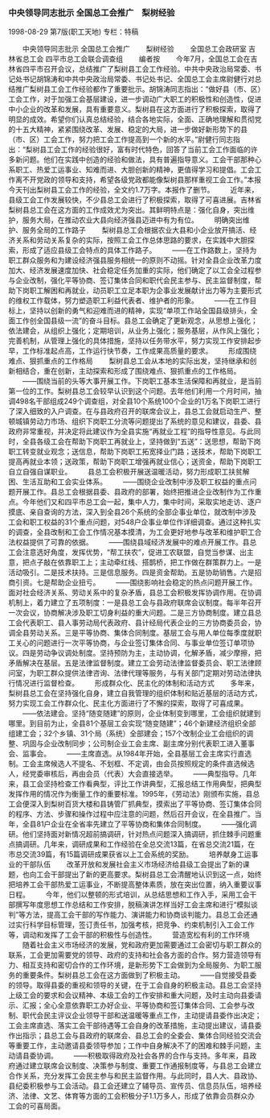 ### 中央领导同志批示 全国总工会推广　梨树经验

1998-08-29
第7版(职工天地)
专栏：特稿

　　中央领导同志批示  全国总工会推广
　　梨树经验
　　全国总工会政研室  吉林省总工会  四平市总工会联合调查组
　　编者按
　　今年7月，全国总工会在吉林省四平市召开会议，总结推广了梨树县工会工作经验。中共中央政治局常委、书记处书记胡锦涛和中共中央政治局常委、书记处书记、全国总工会主席尉健行对总结推广梨树县工会工作经验都作了重要批示。胡锦涛同志指出：“做好县（市、区）工会工作，对于加强工会基层建设，进一步调动广大职工的积极性和创造性，促进中小企业的改革和发展，具有重要意义。梨树县在这方面进行了积极探索，取得了明显的成效。希望你们认真总结经验，结合各地实际，全面、正确地理解和贯彻党的十五大精神，紧紧围绕改革、发展、稳定的大局，进一步做好新形势下的县（市、区）工会工作，努力把工会工作提高到一个新的水平。”尉健行同志指出：“梨树县工会工作的经验很好，富有时代特色，回答了当前工会工作面临的许多新问题。他们在实践中创造的经验和做法，具有普遍指导意义。工会干部那种心系职工、热爱工运事业、知难而进、大胆创新的精神，更值得学习和提倡。工会工作离不开党政的领导和支持，希望各级党政都能像梨树县那样重视工会工作。”本报今天刊出梨树县工会工作的经验，全文约1.7万字。本报作了删节。
　　近年来，县级工会工作发展较快，不少县总工会进行了积极探索，取得了可喜进展。吉林省梨树县总工会在这方面的工作成效尤为突出。其鲜明特点是：强化自身，突出维护，服务大局，在推动农业大县向经济强县迈进中有为有位。
　　明确突出维护、服务全局的工作路子
　　梨树县总工会根据农业大县和小企业放开搞活、经济关系和劳动关系复杂的实际，按照工会工作总体思路的要求，在实践中大胆探索，形成了适应县级工会特点的具体工作路子。
　　——在工作路数上，坚持为职工群众服务和为建设经济强县服务相统一的原则不动摇。针对全县企业改革力度加大、经济发展速度加快、社会稳定任务加重的实际，他们确定了以工会全过程参与企业改制，强化平等协商、签订集体合同和职代会民主参与、民主监督制度，帮助下岗职工解困和再就业，动员职工立足本职为企事业发展献计出力等为主要形式的维权工作载体，努力塑造职工利益代表者、维护者的形象。
　　——在工作目标上，坚持以创新的勇气和迎难而进的精神，实现“单项工作站全国县级排头，全面工作创全国县级一流”的奋斗目标。县总工会确定了更新观念，从思想上强化；依法建会，从组织上强化；定期培训，从业务上强化；服务基层，从作风上强化；完善机制，从管理上强化的具体措施，坚持以任务带水平，努力实现工作安排起步早，工作标准起点高，工作运行快节奏，工作成果高质量的要求。
　　形成围绕难点、狠抓重点的工作格局
　　梨树县总工会从本地的实际出发，坚持继承和创新相结合，重在创新，主动探索和形成了围绕难点、狠抓重点的工作格局。
　　——围绕当前的头等大事开展工作。下岗职工基本生活保障和再就业，是当前第一位的工作。梨树县总工会较早认识到这个问题。去年他们利用一个月时间，抽调498名干部组成249个调查组，对全县10个系统100个企业的1万名下岗职工进行了深入细致的入户调查。在与县政府召开的联席会议上，县总工会就启动生产、整顿城镇劳动力市场、组织下岗职工分流等问题提出了系统的意见和建议，县委、县政府非常重视，并决定将此建议作为全县实施“再就业工程”的指导性意见。与此同时，全县各级工会在帮助下岗职工再就业上，坚持做到“五送”：送思想，帮助下岗职工转变就业观念；送信息，帮助下岗职工拓宽择业门路；送技术，帮助下岗职工提高再就业本领；送政策，帮助下岗职工增强再就业信心；送资金，帮助下岗职工自立自强自谋职业。
　　县总工会积极开展送温暖活动，努力形成职工扶贫解困、生活互助和工会实业体系。
　　——围绕企业改制中涉及职工权益的重点问题开展工作。县总工会根据县委、县政府的部署，始终把推进企业改制作为工作重点。今年他们又和四平市总工会一起，集中人力，集中时间，采取实地走访、逐户摸底、亲自查询的方法，深入到全县26个系统的全部企事业单位，就改制中涉及工会和职工权益的31个重点问题，对548户企事业单位作详细调查。通过这种扎实的调查，全县改制和工会工作情况基本摸清，为工会更好地参与改革和维护职工合法权益提供了可靠的依据。
　　——围绕县域经济发展中的难点开展工作。县总工会注意选好角度，发挥优势，“帮工扶农”，促进工农联盟，自觉当参谋、出主意，把点子敲在依靠职工上；主动牵红线、搭鹊桥，把工作做在群策群力上。一是活动吸引。二是技术扶持。三是信息服务。四是资金帮助。五是协助销售。六是招商引资。七是帮助企业扭亏。
　　——围绕影响社会稳定的热点问题开展工作。面对社会经济关系、劳动关系中的复杂矛盾，县总工会积极发挥协调作用。在协调机制上，着力建立了五项制度：一是县总工会与县政府联席会议制度。每半年召开一次会议，协商解决涉及职工切身利益的重大问题。二是三方协商制度。建立县总工会代表职工、县人事劳动局代表政府、县计经局代表企业的三方协商委员会，协调全县劳动关系。三是平等协商、集体合同制度。基层工会与用人单位每季度就职工关心的问题进行一次平等协商，与企业签订集体合同、与事业单位签订单项协议。四是劳动争议调处制度。坚持预防为主，主动协调，化解矛盾，减少摩擦，把矛盾解决在基层。五是法律监督制度。建立工会劳动法律监督委员会、职工法律顾问室，为职工群众提供法律咨询、法律代理等服务，与有关部门定期对劳动法律执行情况进行监督检查。
　　形成群众化、民主化的体制和活动方式
　　多年来，梨树县总工会在坚持强化自身，建立自我管理的组织体制和贴近基层的活动方式，努力实现工会工作群众化、民主化方面进行了不懈的探索，取得了可喜成果。
　　——依法建会。坚持“随变随建”的原则，企业体制变到哪里，工会组织就建到哪里。到目前为止，全县81个基层工会实现“随变随建”；46个新建经济组织全部组建工会；32个乡镇、31个局（系统）全部建会；157个改制企业工会组织的调整、巩固与企业改制同步；公司制企业工会主席、副主席分别代表职工进入董事会、监事会。
　　——主席直选。从1984年开始，全县基层工会主席实行直选制。工会主席候选人不提名、不划框、不定调，由会员按照规定的条件直选候选人，经党委审核后，再由会员（代表）大会直接选举。
　　——典型指导。几年来，县工会坚持检查工作看典型，评比工作讲典型，汇报总结工作用典型，把典型发挥作用的情况作为衡量工作的重要标准。1995年，《劳动法》刚颁布实施，县总工会便深入到梨树百货大楼和县铸管厂抓典型，摸索出了平等协商、签订集体合同的程序、方法、步骤和操作过程中应注意的问题，然后召开会议，在全县推广。当年，全县81户企业在全省率先建立了平等协商和集体合同制度。
　　——强化调研。他们坚持面对新情况超前搞调研，针对热点问题深入搞调研，抓住棘手问题重点搞调研。几年来，调研成果和工作经验在全总交流13篇，在省总交流21篇，在市总交流39篇，有15篇调研成果获省以上工会系统的奖励。
　　培养献身工运事业的干部队伍
　　改革开放和发展社会主义市场经济给县级工会提出了新的课题，也向工会干部提出了新的更高要求。梨树县总工会清醒地认识到这一点，始终把培养工会干部热爱工运事业，不断提高整体素质，放在突出位置，纳入重要议事日程。
　　今年，他们以整顿的形式培训，从总结思想和工作入手，采用工会干部撰写年度思想工作总结和工作安排，脱稿演讲怎样当好工会主席和进行“模拟谈判”等方法，提高工会干部的写作能力、演讲能力和协商谈判能力。县总工会还通过实行科学目标管理，签订责任书，加强考核，把竞争、约束机制引入工会工作等，调动和发挥了工会干部的积极性与创造性。
　　营造宽松有利的工作环境
　　随着社会主义市场经济的发展，党和政府更加需要通过工会密切与职工群众的联系，工会更加需要党的领导、政府的支持和社会各方面的合作。努力营造领导有力、相互支持和密切合作的工作环境，是新形势下工会做到为全局服务、为职工服务的重要条件。梨树县总工会在这方面做到了积极主动。
　　——自觉接受县委的领导。取得县委的重视和领导的关键，在于工会自身的积极主动。县总工会坚持上级工会的要求和会议精神、本级工会的工作安排和重大问题，及时主动向县委请示、汇报；全心全意依靠职工办好企业、平等协商和签订集体合同、工会参与改制、职代会民主评议企业领导干部和送温暖等重点工作，主动提请县委作出决定；工会主席直选、落实工会干部待遇等工会自身的改革措施，主动提出建议，请县委作出指示；县总工会与县政府的联席会、县总工会的全委会、集体合同经验交流会等重要工作，主动邀请县委领导参加；工作中自身解决不了的困难和棘手问题，主动请县委协调。
　　——积极取得政府及社会各界的合作与支持。多年来，县政府通过建立联席会议制度、决策参与制度、重要工作通报制度等，与县总工会建立合作关系，充分发挥工会民主参与和民主监督作用。与此同时，县人大、县政协、县纪委积极参与工会活动。县工会还建立了辅导员、宣传员、信息员队伍，培养经济、法律、文艺、体育等方面的工会积极分子1.1万多人，形成了依靠会员群众办工会的可喜局面。
